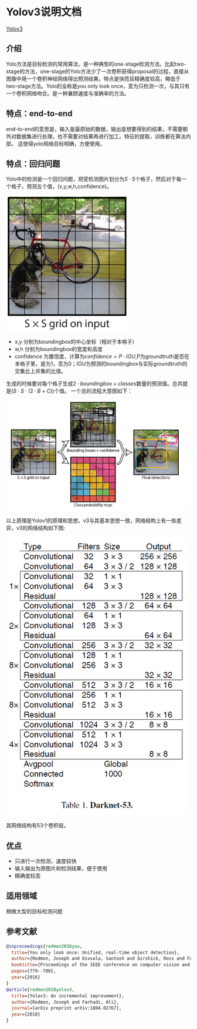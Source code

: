 # Yolov3说明文档

[Yolov3](https://arxiv.org/abs/1804.02767)

## 介绍

Yolo方法是目标检测的常用算法，是一种典型的one-stage检测方法。比起two-stage的方法，one-stage的Yolo方法少了一次卷积获得proposal的过程，直接从图像中用一个卷积神经网络得出预测结果。特点是快而且精确度较高，略低于two-stage方法。Yolo的全称是you only look once，意为只检测一次，与其只有一个卷积网络吻合。是一种兼顾速度与准确率的方法。

## 特点：end-to-end

end-to-end的意思是，输入是最原始的数据，输出是想要得到的结果，不需要额外对数据集进行处理，也不需要对结果再进行加工。特征的提取，训练都在算法内部。
这使得yolo网络目标明确，方便使用。

## 特点：回归问题

Yolo中的检测是一个回归问题，把受检测图片划分为$S \cdot S$个格子，然后对于每一个格子，预测五个值，(x,y,w,h,confidence)。

![gods](./img/grids.PNG)

* x,y 分别为boundingbox的中心坐标（相对于本格子）
* w,h 分别为boundingbox的宽度和高度
* confidence 为置信度，计算为$confidence = P \cdot IOU$,P为groundtruth是否在本格子里，是为1，否为0；IOU为预测的boundingbox与实际groundtruth的交集比上并集的比值。

生成的时候要对每个格子生成$2 \cdot boundingbox + classes$数量的预测值。总共就是$(S \cdot S \cdot (2 \cdot B + C))$个值。
一个总的流程大意图如下：

![process](./img/process.PNG)

以上原理是Yolov1的原理和思想，v3与其基本思想一致，网络结构上有一些差异，v3的网络结构如下图:

![net](./img/Net.PNG)

其网络结构有53个卷积层。

## 优点

* 只进行一次检测，速度较快
* 输入输出为原图片和检测结果，便于使用
* 精确度较高

## 适用领域

稍微大型的目标检测问题

## 参考文献

```bibtex
@inproceedings{redmon2016you,
  title={You only look once: Unified, real-time object detection},
  author={Redmon, Joseph and Divvala, Santosh and Girshick, Ross and Farhadi, Ali},
  booktitle={Proceedings of the IEEE conference on computer vision and pattern recognition},
  pages={779--788},
  year={2016}
}
@article{redmon2018yolov3,
  title={Yolov3: An incremental improvement},
  author={Redmon, Joseph and Farhadi, Ali},
  journal={arXiv preprint arXiv:1804.02767},
  year={2018}
}
```